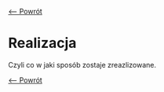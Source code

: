 [<-- Powrót](README.md)

# Realizacja

Czyli co w jaki sposób zostaje zreazlizowane.


[<-- Powrót](README.md)